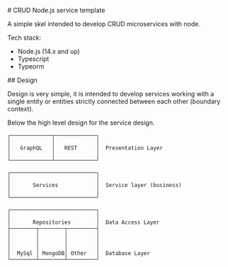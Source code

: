 # CRUD Node.js service template

A simple skel intended to develop CRUD microservices with node.

Tech stack:

- Node.js (14.x and up)
- Typescript
- Typeorm

## Design

Design is very simple, it is intended to develop services working with a single entity or entities strictly connected between each other (boundary context).

Below the high level design for the service design.

    ┌─────────────┬─────────────┐
    │             │             │
    │   GraphQL   │   REST      │  Presentation Layer
    │             │             │
    └─────────────┴─────────────┘

    ┌───────────────────────────┐
    │                           │
    │       Services            │  Service layer (business)
    │                           │
    └───────────────────────────┘

    ┌───────────────────────────┐
    │                           │
    │       Repositories        │  Data Access Layer
    ├────────┬────────┬─────────┤
    │        │        │         │
    │        │        │         │
    │        │        │         │
    │  MySql │ MongoDB│ Other   │  Database Layer
    └────────┴────────┴─────────┘


